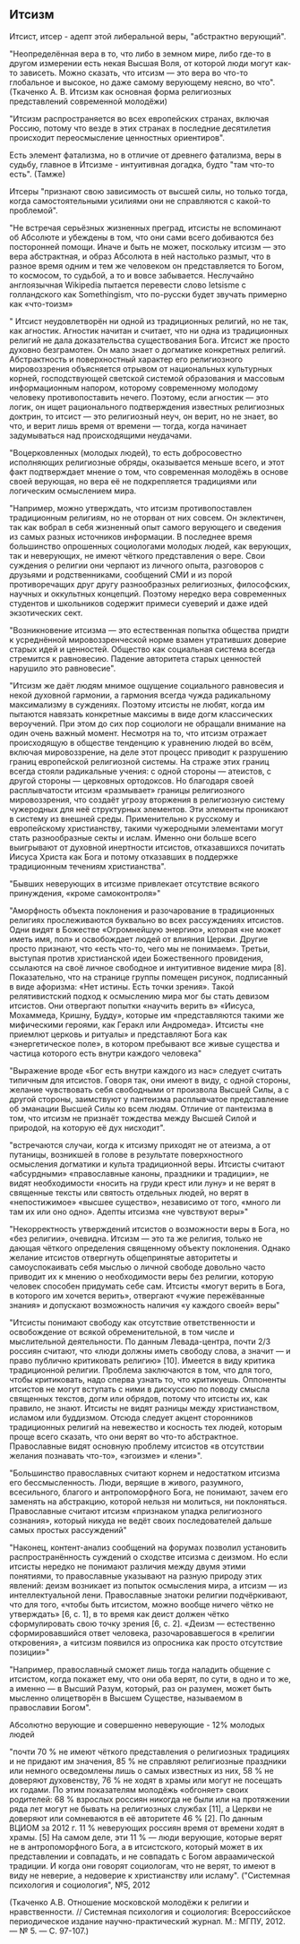 ## Итсизм

Итсист, итсер - адепт этой либеральной веры, "абстрактно верующий".

"Неопределённая вера в то, что либо в земном мире, либо где-то в другом измерении есть некая Высшая Воля, от которой люди могут как-то зависеть. Можно сказать, что итсизм — это вера во что-то глобальное и высокое, но даже самому верующему неясно, во что". (Ткаченко А. В.  Итсизм как основная форма религиозных представлений современной молодёжи)

"Итсизм распространяется во всех европейских странах, включая Россию, потому что везде в этих странах в последние десятилетия происходит переосмысление ценностных ориентиров".

Есть элемент фатализма, но в отличие от древнего фатализма, веры в судьбу, главное в Итсизме - интуитивная догадка, будто "там что-то есть". (Тамже)

Итсеры "признают свою зависимость от высшей силы, но только тогда, когда самостоятельными усилиями они не справляются с какой-то проблемой". 

"Не встречая серьёзных жизненных преград, итсисты не вспоминают об Абсолюте и убеждены в том, что они сами всего добиваются без посторонней помощи. Иначе и быть не может, поскольку итсизм — это вера абстрактная, и образ Абсолюта в ней настолько размыт, что в разное время одним и тем же человеком он представляется то Богом, то космосом, то судьбой, а то и вовсе забывается. Неслучайно англоязычная Wikipedia пытается перевести слово Ietsisme с голландского как Somethingism, что по-русски будет звучать примерно как «что-тоизм»

" Итсист неудовлетворён ни одной из традиционных религий, но не так, как агностик. Агностик начитан и считает, что ни одна из традиционных религий не дала доказательства существования Бога. Итсист же просто духовно безграмотен. Он мало знает о догматике конкретных религий. Абстрактность и поверхностный характер его религиозного мировоззрения объясняется отрывом от национальных культурных корней, господствующей светской системой образования и массовым информационным напором, которому современному молодому человеку противопоставить нечего. Поэтому, если агностик — это логик, он ищет рационального подтверждения известных религиозных доктрин, то итсист — это религиозный неуч, он верит, но не знает, во что, и верит лишь время от времени — тогда, когда начинает задумываться над происходящими неудачами.

"Воцерковленных (молодых людей), то есть добросовестно исполняющих религиозные обряды, оказывается меньше всего, и этот факт подтверждает мнение о том, что современная молодёжь в основе своей верующая, но вера её не подкрепляется традициями или логическим осмыслением мира.

"Например, можно утверждать, что итсизм противопоставлен традиционным религиям, но не оторван от них совсем. Он эклектичен, так как вобрал в себя жизненный опыт самого верующего и сведения из самых разных источников информации. В последнее время большинство опрошенных социологами молодых людей, как верующих, так и неверующих, не имеют чёткого представления о вере. Свои суждения о религии они черпают из личного опыта, разговоров с друзьями и родственниками, сообщений СМИ и из порой противоречащих друг другу разнообразных религиозных, философских, научных и оккультных концепций. Поэтому нередко вера современных студентов и школьников содержит примеси суеверий и даже идей экзотических сект.

"Возникновение итсизма  — это  естественная попытка общества придти к усреднённой мировоззренческой норме взамен утративших доверие старых идей и ценностей. Общество как социальная система всегда стремится к равновесию. Падение авторитета старых ценностей нарушило это равновесие".

"Итсизм же даёт людям мнимое ощущение социального равновесия и некой духовной гармонии, а гармония всегда чужда радикальному максимализму в суждениях. Поэтому итсисты не любят, когда им пытаются навязать конкретные максимы в виде догм классических вероучений. При этом до сих пор социологи не обращали внимание на один очень важный момент. Несмотря на то, что итсизм отражает происходящую в обществе тенденцию к уравнению людей во всём, включая мировоззрение, на деле этот процесс приводит к разрушению границ европейской религиозной системы. На страже этих границ всегда стояли радикальные учения: с одной стороны — атеистов, с другой стороны — церковных ортодоксов. Но благодаря своей расплывчатости итсизм «размывает» границы религиозного мировоззрения, что создаёт угрозу вторжения в религиозную систему чужеродных для неё структурных элементов. Эти элементы проникают в систему из внешней среды. Применительно к русскому и европейскому христианству, такими чужеродными элементами могут стать разнообразные секты и ислам. Именно они больше всего выигрывают от духовной инертности итсистов, отказавшихся почитать Иисуса Христа как Бога и потому отказавших в поддержке традиционным течениям христианства".

"Бывших неверующих в итсизме привлекает отсутствие всякого принуждения, «кроме самоконтроля»"

"Аморфность объекта поклонения и разочарование в традиционных религиях прослеживаются буквально во всех рассуждениях итсистов. Одни видят в Божестве «Огромнейшую энергию», которая «не может иметь имя, пол» и освобождает людей от влияния Церкви. Другие просто признают, что «есть что-то, чего мы не понимаем». Третьи, выступая против христианской идеи Божественного провидения, ссылаются на своё личное свободное и интуитивное видение мира [8]. Показательно, что на странице группы помещен рисунок, подписанный в виде афоризма: «Нет истины. Есть точки зрения». Такой релятивистский подход к осмыслению мира мог бы стать девизом итсистов. Они отвергают попытки «научить верить в» «Иисуса, Мохаммеда, Кришну, Будду», которые им «представляются такими же мифическими героями, как Геракл или Андромеда». Итсисты «не приемлют церковь и ритуалы» и представляют Бога как «энергетическое поле», в котором пребывают все живые существа и частица которого есть внутри каждого человека"

"Выражение вроде «Бог есть внутри каждого из нас» следует считать типичным для итсистов. Говоря так, они имеют в виду, с одной стороны, желание чувствовать себя свободными от произвола Высшей Силы, а с другой стороны, заимствуют у пантеизма расплывчатое представление об эманации Высшей Силы ко всем людям. Отличие от пантеизма в том, что итсизм не признаёт тождества между Высшей Силой и природой, на которую её дух нисходит".

"встречаются случаи, когда к итсизму приходят не от атеизма, а от путаницы, возникшей в голове в результате поверхностного осмысления догматики и культа традиционной веры. Итсисты считают «абсурдными» «православные каноны, праздники и традиции», не видят необходимости «носить на груди крест или луну» и не верят в священные тексты или святость отдельных людей, но верят в «непостижимое» «высшее существо», независимо от того, «много ли там их или оно одно». Адепты итсизма «не чувствуют веры»"

"Некорректность утверждений итсистов о возможности веры в Бога, но «без религии», очевидна. Итсизм — это та же религия, только не дающая чёткого определения священному объекту поклонения. Однако желание итсистов отвергнуть общепринятые авторитеты и самоуспокаивать себя мыслью о личной свободе довольно часто приводит их к мнению о необходимости веры без религии, которую человек способен придумать себе сам. Итсисты «могут верить в Бога, в которого им хочется верить», отвергают «чужие пережёванные знания» и допускают возможность наличия «у каждого своей» веры"

"Итсисты понимают свободу как отсутствие ответственности и освобождение от всякой обременительной, в том числе и мыслительной деятельности. По данным Левада-центра, почти 2/3 россиян считают, что «люди должны иметь свободу слова, а значит — и право публично критиковать религию» [10]. Имеется в виду критика традиционной религии. Проблема заключаются в том, что для того, чтобы критиковать, надо сперва узнать то, что критикуешь. Оппоненты итсистов не могут вступать с ними в дискуссию по поводу смысла священных текстов, догм или обрядов, потому что итсисты их, как правило, не знают. Итсисты не видят разницы между христианством, исламом или буддизмом. Отсюда следует акцент сторонников традиционных религий на невежество и косность тех людей, которым проще всего сказать, что они верят во что-то абстрактное. Православные видят основную проблему итсистов «в отсутствии желания познавать что-то», «эгоизме» и «лени»".

"Большинство православных считают корнем и недостатком итсизма его бессмысленность. Люди, верящие в живого, разумного, всесильного, благого и антропоморфного Бога, не понимают, зачем его заменять на абстракцию, которой нельзя ни молиться, ни поклоняться. Православные считают итсизм «признаком упадка религиозного сознания», который никуда не ведёт своих последователей дальше самых простых рассуждений"

"Наконец, контент-анализ сообщений на форумах позволил установить распространённость суждений о сходстве итсизма с деизмом. Но если итсисты нередко не понимают различия между двумя этими понятиями, то православные указывают на разную природу этих явлений: деизм возникает из попыток осмысления мира, а итсизм — из интеллектуальной лени. Православные знатоки религии подчёркивают, что для того, «чтобы быть итсистом, можно вообще ничего чётко не утверждать» [6, с. 1], в то время как деист должен чётко сформулировать свою точку зрения [6, с. 2]. «Деизм — естественно сформировавшийся ответ человека, разочаровавшегося в «религии откровения», а «итсизм появился из опросника как просто отсутствие позиции»" 

"Например, православный сможет лишь тогда наладить общение с итсистом, когда покажет ему, что они оба верят, по сути, в одно и то же, а именно — в Высший Разум, который, раз он разумен, может быть мысленно олицетворён в Высшем Существе, называемом в православии Богом".

Абсолютно верующие и совершенно неверующие - 12% молодых людей

"почти 70 % не имеют чёткого представления о религиозных традициях и не придают им значения, 85 % не справляют религиозные праздники или немного осведомлены лишь о самых известных из них, 58 % не доверяют духовенству, 76 % не ходят в храмы или могут не посещать их годами. По этим показателям молодёжь «обгоняет» своих родителей:  68 % взрослых россиян никогда не были или на протяжении ряда лет могут не бывать на религиозных службах [11], а Церкви не доверяют или сомневаются в её авторитете 46 % [2]. По данным  ВЦИОМ  за 2012 г. 11 % неверующих россиян время от времени ходят в храмы. [5] На самом деле, эти 11 % — люди верующие, которые верят не в антропоморфного Бога, а в итсистского, который может в их представлении и совпадать, и не совпадать с Богом авраамической традиции. И когда они говорят социологам, что не верят, то имеют в виду не неверие, а недоверие к христианству или исламу". ("Системная психология и социология", №5, 2012

(Ткаченко А.В. Отношение московской молодёжи к религии и нравственности. // Системная психология и социология: Всероссийское периодическое издание научно-практический журнал. М.: МГПУ, 2012. — № 5. — С. 97-107.)




